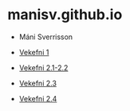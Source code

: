 # manisv.github.io
* Máni Sverrisson
* [Vekefni 1](https://manisv.github.io/Verkefni_1/)

* [Vekefni 2.1-2.2](https://manisv.github.io/Verkefni_2/Verkefni-21-22/)
 * [Vekefni 2.3](https://manisv.github.io/Verkefni_2/verkefni-23/)
 * [Vekefni 2.4](https://manisv.github.io/Verkefni_2/verkefni-24/)
